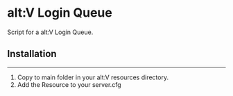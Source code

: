 # alt:V Login Queue
Script for a alt:V Login Queue.

## Installation
****
1. Copy to main folder in your alt:V resources directory.
2. Add the Resource to your server.cfg

